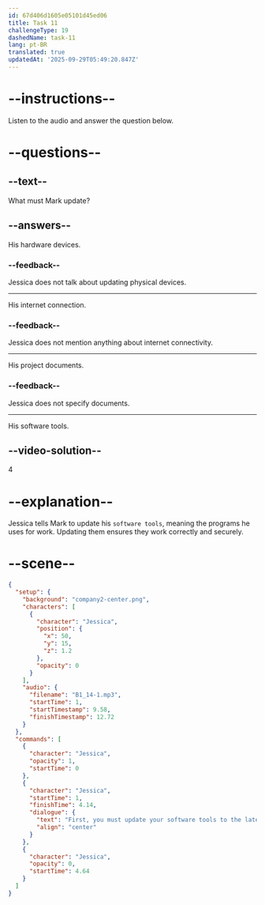 ```yaml
---
id: 67d406d1605e05101d45ed06
title: Task 11
challengeType: 19
dashedName: task-11
lang: pt-BR
translated: true
updatedAt: '2025-09-29T05:49:20.847Z'
---
```


<!-- (Audio) Jessica: First, you must update your software tools to the latest versions. -->

# --instructions--

Listen to the audio and answer the question below.

# --questions--

## --text--

What must Mark update?

## --answers--

His hardware devices.

### --feedback--

Jessica does not talk about updating physical devices.

---

His internet connection.

### --feedback--

Jessica does not mention anything about internet connectivity.

---

His project documents.

### --feedback--

Jessica does not specify documents.

---

His software tools.

## --video-solution--

4

# --explanation--

Jessica tells Mark to update his `software tools`, meaning the programs he uses for work. Updating them ensures they work correctly and securely.

# --scene--

```json
{
  "setup": {
    "background": "company2-center.png",
    "characters": [
      {
        "character": "Jessica",
        "position": {
          "x": 50,
          "y": 15,
          "z": 1.2
        },
        "opacity": 0
      }
    ],
    "audio": {
      "filename": "B1_14-1.mp3",
      "startTime": 1,
      "startTimestamp": 9.58,
      "finishTimestamp": 12.72
    }
  },
  "commands": [
    {
      "character": "Jessica",
      "opacity": 1,
      "startTime": 0
    },
    {
      "character": "Jessica",
      "startTime": 1,
      "finishTime": 4.14,
      "dialogue": {
        "text": "First, you must update your software tools to the latest versions.",
        "align": "center"
      }
    },
    {
      "character": "Jessica",
      "opacity": 0,
      "startTime": 4.64
    }
  ]
}
```
